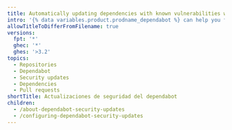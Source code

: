 ```yaml
---
title: Automatically updating dependencies with known vulnerabilities with Dependabot security updates
intro: '{% data variables.product.prodname_dependabot %} can help you fix vulnerable dependencies by automatically raising pull requests to update dependencies to secure versions.'
allowTitleToDifferFromFilename: true
versions:
  fpt: '*'
  ghec: '*'
  ghes: '>3.2'
topics:
  - Repositories
  - Dependabot
  - Security updates
  - Dependencies
  - Pull requests
shortTitle: Actualizaciones de seguridad del dependabot
children:
  - /about-dependabot-security-updates
  - /configuring-dependabot-security-updates
---
```


